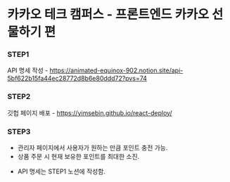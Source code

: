 # 카카오 테크 캠퍼스 - 프론트엔드 카카오 선물하기 편

### STEP1

API 명세 작성 - https://animated-equinox-902.notion.site/api-5bf622b15fa44ec28772d8b6e80ddd72?pvs=74

### STEP2

깃헙 페이지 배포 - https://yimsebin.github.io/react-deploy/

### STEP3

- 관리자 페이지에서 사용자가 원하는 만큼 포인트 충전 가능.
- 상품 주문 시 현재 보유한 포인트를 최대한 소진.

* API 명세는 STEP1 노션에 작성함.
